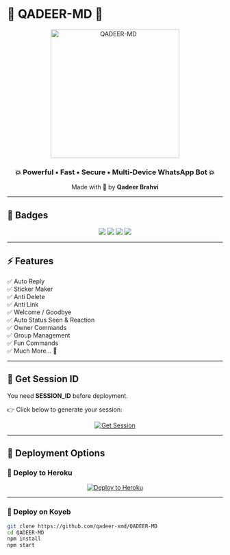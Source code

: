 # 🌟 QADEER-MD 🌟  
<p align="center">
  <img alt="QADEER-MD" src="https://files.catbox.moe/sidq95.jpg" width="300"/>
</p>

<h3 align="center">💥 Powerful • Fast • Secure • Multi-Device WhatsApp Bot 💥</h3>  
<p align="center">Made with 💖 by <b>Qadeer Brahvi</b></p>  

---

## 🔰 Badges
<p align="center">
  <img src="https://img.shields.io/github/stars/qadeer-xmd/QADEER-MD?style=for-the-badge&color=gold"/>
  <img src="https://img.shields.io/github/forks/qadeer-xmd/QADEER-MD?style=for-the-badge&color=green"/>
  <img src="https://img.shields.io/github/issues/qadeer-xmd/QADEER-MD?style=for-the-badge&color=red"/>
  <img src="https://img.shields.io/badge/WA--BOT-QADEER--MD-darkblue?style=for-the-badge&logo=whatsapp"/>
</p>

---

## ⚡ Features  
✅ Auto Reply  
✅ Sticker Maker  
✅ Anti Delete  
✅ Anti Link  
✅ Welcome / Goodbye  
✅ Auto Status Seen & Reaction  
✅ Owner Commands  
✅ Group Management  
✅ Fun Commands  
✅ Much More... 🚀  

---

## 🔑 Get Session ID  
You need **SESSION_ID** before deployment.  

👉 Click below to generate your session:  

<p align="center">
  <a href="https://long-otha-anayatking-3e195191.koyeb.app/">
    <img alt="Get Session" src="https://img.shields.io/badge/Get%20Session%20ID-red?style=for-the-badge&logo=whatsapp&logoColor=white"/>
  </a>
</p>

---

## 🚀 Deployment Options  

### 🔹 Deploy to Heroku  
<p align="center">
  <a href="https://dashboard.heroku.com/new?template=https://github.com/qadeer-xmd/QADEER-MD">
    <img alt="Deploy to Heroku" src="https://www.herokucdn.com/deploy/button.svg"/>
  </a>
</p>

---

### 🔹 Deploy on Koyeb  
```bash
git clone https://github.com/qadeer-xmd/QADEER-MD
cd QADEER-MD
npm install
npm start
